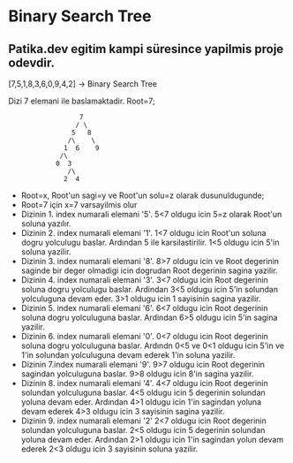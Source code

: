 
# Binary Search Tree

## Patika.dev egitim kampi süresince yapilmis proje odevdir.

[7,5,1,8,3,6,0,9,4,2] -> Binary Search Tree

Dizi 7 elemani ile baslamaktadir. Root=7;



                      7
                     / \
                    5   8
                   /\    \ 
                  1  6    9
                 /\
                0  3
                   /\
                  2  4

* Root=x, Root'un sagi=y ve Root'un solu=z olarak dusunuldugunde; 
* Root=7 için x=7 varsayilmis olur
* Dizinin 1. index numarali elemani '5'. 5<7 oldugu icin 5=z olarak Root'un soluna yazılır.
* Dizinin 2. index numarali elemani '1'. 1<7 oldugu icin Root'un soluna dogru yolculugu baslar. Ardından 5 ile karsilastirilir. 1<5 oldugu icin 5'in soluna yazilir.
* Dizinin 3. index numarali elemani '8'. 8>7 oldugu icin ve Root degerinin saginde bir deger olmadigi icin dogrudan Root degerinin sagina yazilir.
* Dizinin 4. index numarali elemani '3'. 3<7 oldugu icin Root degerinin soluna dogru yolculugu baslar. Ardindan 3<5 oldugu icin 5'in solundan yolculuguna devam eder. 3>1 oldugu icin 1 sayisinin sagina yazilir.
* Dizinin 5. index numarali elemani '6'. 6<7 oldugu icin Root degerinin soluna dogru yolculuguna baslar. Ardindan 6>5 oldugu icin 5'in sagina yazilir.
* Dizinin 6. index numarali elemani '0'. 0<7 oldugu icin Root degerinin soluna dogru yolculuguna baslar. Ardındn 0<5 ve 0<1 oldugu icin 5'in ve 1'in solundan yolculuguna devam ederek 1'in soluna yazilir.
* Dizinin 7.index numarali elemani '9'. 9>7 oldugu icin Root degerinin sagindan yolculuguna baslar. 9>8 oldugu icin 8'in sagina yazilir.
* Dizinin 8. index numarali elemani '4'. 4<7 oldugu icin Root degerinin solundan yolculuguna baslar. 4<5 oldugu icin 5 degerinin solundan yoluna devam eder. Ardından 4>1 oldugu icin 1'in sagindan yoluna devam ederek 4>3 oldugu icin 3 sayisinin sagina yazilir.
* Dizinin 9. index numarali elemani '2' 2<7 oldugu icin Root degerinin solundan yolculuguna baslar. 2<5 oldugu icin 5 degerinin solundan yoluna devam eder. Ardından 2>1 oldugu icin 1'in sagindan yolun devam ederek 2<3 oldugu icin 3 sayisinin soluna yazilir.                  